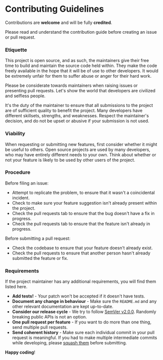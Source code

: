 # Contributing Guidelines

Contributions are **welcome** and will be fully **credited**.

Please read and understand the contribution guide before creating an issue or pull request.

### Etiquette

This project is open source, and as such, the maintainers give their free time to build and maintain the source code held within. They make the code freely available in the hope that it will be of use to other developers. It would be extremely unfair for them to suffer abuse or anger for their hard work.

Please be considerate towards maintainers when raising issues or presenting pull requests. Let's show the world that developers are civilized and selfless people.

It's the duty of the maintainer to ensure that all submissions to the project are of sufficient quality to benefit the project. Many developers have different skillsets, strengths, and weaknesses. Respect the maintainer's decision, and do not be upset or abusive if your submission is not used.

### Viability

When requesting or submitting new features, first consider whether it might be useful to others. Open source projects are used by many developers, who may have entirely different needs to your own. Think about whether or not your feature is likely to be used by other users of the project.

### Procedure

Before filing an issue:

* Attempt to replicate the problem, to ensure that it wasn't a coincidental incident.
* Check to make sure your feature suggestion isn't already present within the project.
* Check the pull requests tab to ensure that the bug doesn't have a fix in progress.
* Check the pull requests tab to ensure that the feature isn't already in progress.

Before submitting a pull request:

* Check the codebase to ensure that your feature doesn't already exist.
* Check the pull requests to ensure that another person hasn't already submitted the feature or fix.

### Requirements

If the project maintainer has any additional requirements, you will find them listed here.

* **Add tests!** - Your patch won't be accepted if it doesn't have tests.
* **Document any change in behaviour** - Make sure the `README.md` and any other relevant documentation are kept up-to-date.
* **Consider our release cycle** - We try to follow [SemVer v2.0.0](https://semver.org/). Randomly breaking public APIs is not an option.
* **One pull request per feature** - If you want to do more than one thing, send multiple pull requests.
* **Send coherent history** - Make sure each individual commit in your pull request is meaningful. If you had to make multiple intermediate commits while developing, please [squash them](https://www.git-scm.com/book/en/v2/Git-Tools-Rewriting-History#Changing-Multiple-Commit-Messages) before submitting.

**Happy coding**!

